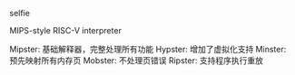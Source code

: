 

selfie

MIPS-style RISC-V interpreter

Mipster: 基础解释器，完整处理所有功能
Hypster: 增加了虚拟化支持
Minster: 预先映射所有内存页
Mobster: 不处理页错误
Ripster: 支持程序执行重放
